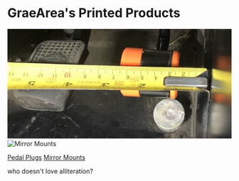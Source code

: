 # GraeArea's Printed Products

![Pedal Plugs](/img/measure-s3.png)
![Mirror Mounts](/img/eccles.png)


[Pedal Plugs](/pedals)
[Mirror Mounts](/mirror-mounts)

who doesn't love alliteration?
